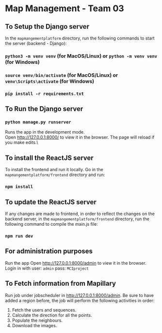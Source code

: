 # Map Management - Team 03 

## To Setup the Django server

In the `mapmangementplatform` directory, run the following commands to start the server (backend - Django):
### `python3 -m venv venv` (for MacOS/Linux) or `python -m venv venv` (for Windows)

### `source venv/bin/activate` (for MacOS/Linux) or `venv\Scripts\activate` (for Windows)

### `pip install -r requirements.txt`

## To Run the Django server

### `python manage.py runserver`

Runs the app in the development mode.\
Open http://127.0.0.1:8000/ to view it in the browser.
The page will reload if you make edits.\

## To install the ReactJS server

To install the frontend and run it locally. Go in the `mapmangementplatform/frontend` directory and run:
### `npm install`

## To update the ReactJS server

If any changes are made to frontend, in order to reflect the changes on the backend server, in the `mapmangementplatform/frontend` directory, run the following command to compile the main.js file:
### `npm run dev`

## For administration purposes

Run the app 
Open http://127.0.0.1:8000/admin to view it in the browser.
Login in with user: `admin` pass: `MCIproject`

## To Fetch information from Mapillary

Run job under jobscheduler in http://127.0.0.1:8000/admin. Be sure to have added a region before, the job will perform the following activities in order:
1. Fetch the users and sequences.
2. Calculate the direction for all the points.
3. Populate the neighbours.
4. Download the images.


